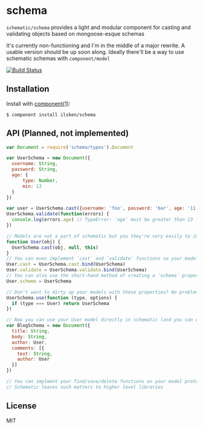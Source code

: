 
# schema

`schematic/schema` provides a light and modular component for casting and validating objects based on mongoose-esque schemas

It's currently non-functioning and I'm in the middle of a major rewrite. A usable version should be up soon along. Ideally there'll be a way to use schematic schemas with `component/model`

[![Build Status](https://travis-ci.org/schematic/schema.png)](https://travis-ci.org/schematic/schema)

## Installation

  Install with [component(1)](http://component.io):

    $ component install ilsken/schema

## API (Planned, not implemented)
```javascript
var Document = require('schema/types').Document

var UserSchema = new Document({
  username: String,
  password: String,
  age: {
      type: Number,
      min: 13
  }
})

var user = UserSchema.cast({username: 'foo', password: 'bar', age: '11' }) // returns {username: 'foo', password: 'bar', age: 11}
UserSchema.validate(function(errors) {
  console.log(errors.age) // TypeError: `age` must be greater than 13
})

// Models are not a part of schematic but you they're very easily to implement via the `cast(ctor, parent, target)` function
function User(obj) {
  UserSchema.cast(obj, null, this)
}
// You can even implement `cast` and `validate` functions so your models will work with your schemas as first class-citizens
User.cast = UserSchema.cast.bind(UserSchema)
User.validate = UserSchema.validate.bind(UserSchema)
// You can also use the short-hand method of creating a `schema` property instead of defining cast/validate functions
User.schema = UserSchema

// Don't want to dirty up your models with these properties? No problem! Just add a type-inferer middleware
UserSchema.use(function (type, options) {
  if (type === User) return UserSchema
})

// Now you can use your User model directly in schematic (and you can use any constructor you want, we just need a cast function)
var BlogSchema = new Document({
  title: String,
  body: String,
  author: User,
  comments: [{
    text: String,
    author: User
  }]
})

// You can implment your find/save/delete functions on your model prototype.
// Schematic leaves such matters to higher level libraries

```



## License

  MIT
